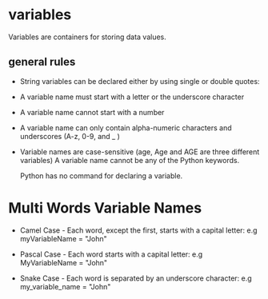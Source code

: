 # variables 

 Variables are containers for storing data values.

## general rules 
- String variables can be declared either by  using single or double quotes:
- A variable name must start with a letter or the underscore character
- A variable name cannot start with a number
- A variable name can only contain alpha-numeric characters and underscores (A-z, 0-9, and _ )
- Variable names are case-sensitive (age, Age and AGE are three different variables)
A variable name cannot be any of the Python keywords.



   Python has no command for declaring a variable.

 # Multi Words Variable Names

  -  Camel Case - Each word, except the first, starts with a capital letter: e.g myVariableName = "John"

  - Pascal Case - Each word starts with a capital letter: e.g MyVariableName = "John"

  - Snake Case - Each word is separated by an underscore character: e.g my_variable_name = "John"